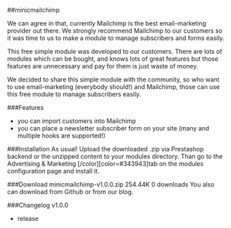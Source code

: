 ##minicmailchimp

We can agree in that, currently Mailchimp is the best email-marketing provider out there. We strongly recommend Mailchimp to our customers so it was time to us to make a module to manage subscribers and forms easily.

This free simple module was developed to our customers. There are lots of modules which can be bought, and knows lots of great features but those features are unnecessary and pay for them is just waste of money.

We decided to share this simple module with the community, so who want to use email-marketing (everybody should!) and Mailchimp, those can use this free module to manage subscribers easily.

###Features
- you can import customers into Mailchimp
- you can place a newsletter subscriber form on your site (many and multiple hooks are supported!)

###Installation
As usual! Upload the downloaded .zip via Prestashop backend or the unzipped content to your modules directory. Than go to the Advertising & Marketing [/color][color=#343943]tab on the modules configuration page and install it.

###Download
  minicmailchimp-v1.0.0.zip   254.44K   0 downloads
You also can download from Github or from our blog.

###Changelog
v1.0.0
- release
